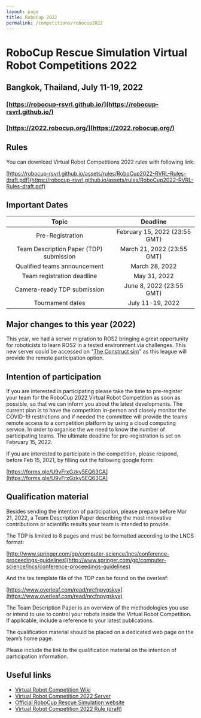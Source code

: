 ```yaml
---
layout: page
title: RoboCup 2022
permalink: /competitions/robocup2022
---
```


#  RoboCup Rescue Simulation Virtual Robot Competitions 2022 
## Bangkok, Thailand, July 11-19, 2022
### [https://robocup-rsvrl.github.io/](https://robocup-rsvrl.github.io/) 
### [https://2022.robocup.org/](https://2022.robocup.org/)
## Rules
You can download Virtual Robot Competitions 2022 rules with following link:

[https://robocup-rsvrl.github.io/assets/rules/RoboCup2022-RVRL-Rules-draft.pdf](https://robocup-rsvrl.github.io/assets/rules/RoboCup2022-RVRL-Rules-draft.pdf)


## Important Dates

| Topic                                    | Deadline               |
|:---------------------------:             | :------------:          | 
|Pre-Registration            | February 15, 2022 (23:55 GMT)        |   
|Team Description Paper (TDP) submission   |March 21, 2022 (23:55 GMT)         | 
|Qualified teams announcement   |March 28, 2022         | 
|Team registration deadline	             |May 31, 2022      | 
|Camera-ready TDP submission	             | June 8, 2022 (23:55 GMT)      | 
|Tournament dates                         | July 11-19, 2022        |   

## Major changes to this year (2022)
This year, we had a server migration to ROS2 bringing a great opportunity for roboticists to learn ROS2 in a tested environment via challenges. This new server could be accessed on "[The Construct sim](https://www.theconstructsim.com/)" as this league will provide the remote participation option. 

## Intention of participation
If you are interested in participating please take the time to pre-register your team for the RoboCup 2022 Virtual Robot Competition as soon as possible, so that we can inform you about the latest developments. The current plan is to have the competition in-person and closely monitor the COVID-19 restrictions and if needed the committee will provide the teams remote access to a competition platform by using a cloud computing service. In order to organise the we need to know the number of participating teams. The ultimate deadline for pre-registration is set on February 15, 2022.

If you are interested to participate in the competition, please respond, before Feb 15, 2021, by filling out the following google form:

[https://forms.gle/U9vFrxGzky5EQ63CA](https://forms.gle/U9vFrxGzky5EQ63CA)

## Qualification material

Besides sending the intention of participation, please prepare before Mar 21, 2022, a Team Description Paper describing the most innovative contributions or scientific results your team is intended to provide.

The TDP is limited to 8 pages and must be formatted according to the LNCS format:

[http://www.springer.com/gp/computer-science/lncs/conference-proceedings-guidelines](http://www.springer.com/gp/computer-science/lncs/conference-proceedings-guidelines)

 

And the tex template file of the TDP can be found on the overleaf:

[https://www.overleaf.com/read/nrcfnpygskyx](https://www.overleaf.com/read/nrcfnpygskyx)



The Team Description Paper is an overview of the methodologies you use or intend to use to control your robots inside the Virtual Robot Competition. If applicable, include a reference to your latest publications.

The qualification material should be placed on a dedicated web page on the team’s home page.

Please include the link to the qualification material on the intention of participation information.

## Useful links

* [Virtual Robot Competition Wiki](https://robocup-rsvrl.github.io/)
* [Virtual Robot Competition 2022 Server](https://github.com/RoboCup-RSVRL/RoboCup2022RVRL_Demo)
* [Official RoboCup Rescue Simulation website](https://rescuesim.robocup.org/)
* [Virtual Robot Competition 2022 Rule (draft)](https://robocup-rsvrl.github.io/assets/rules/RoboCup2022-RVRL-Rules-draft.pdf)
